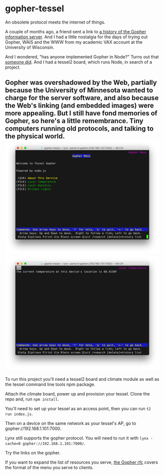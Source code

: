 # gopher-tessel

An obsolete protocol meets the internet of things.

A couple of months ago, a friend sent a link to [a history of the Gopher information server](https://www.minnpost.com/business/2016/08/rise-and-fall-gopher-protocol). And I had a little nostalgia for the days of trying out Gopher, WAIS and the WWW from my academic VAX account at the University of Wisconsin.

And I wondered, "has anyone implemented Gopher in Node?" Turns out that [someone did](https://gist.github.com/mcroydon/485609). And I had a tessel2 board, which runs Node, in search of a project.  

Gopher was overshadowed by the Web, partially because the University of Minnesota wanted to charge for the server software, and also because the Web's linking (and embedded images) were more appealing. But I still have fond memories of Gopher, so here's a little remembrance. Tiny computers running old protocols, and talking to the physical world.
![Screenshot of Lynx with Gopher Menu](screenshots/screenshot-menu.png)
![Screenshot of Lynx with Temperature item from Gopher](screenshots/screenshot-temperature.png)
---

To run this project you'll need a tessel2 board and climate module as well as the tessel command line tools npm package.

Attach the climate board, power up and provision your tessel. Clone the repo and, run `npm install`.

You'll need to set up your tessel as an access point, then you can run `t2 run index.js`.

Then on a device on the same network as your tessel's AP, go to gopher://192.168.1.101:7000.

Lynx still supports the gopher protocol. You will need to run it with `lynx -cache=0 gopher://192.168.1.101:7000/`.

Try the links on the gopher.

If you want to expand the list of resources you serve, [the Gopher rfc](https://tools.ietf.org/html/rfc1436) covers the format of the menu you serve to clients. 
